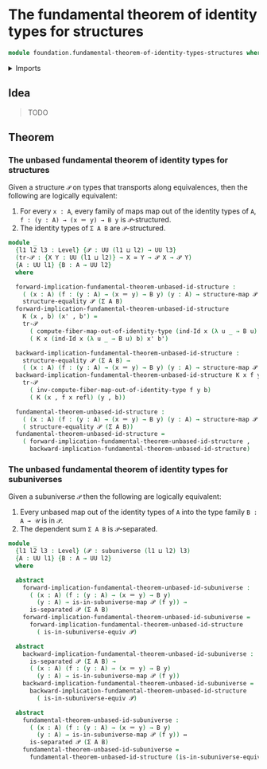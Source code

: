 # The fundamental theorem of identity types for structures

```agda
module foundation.fundamental-theorem-of-identity-types-structures where
```

<details><summary>Imports</summary>

```agda
open import foundation.dependent-pair-types
open import foundation.identity-types
open import foundation.logical-equivalences
open import foundation.maps-in-subuniverses
open import foundation.separated-types-subuniverses
open import foundation.subuniverses
open import foundation.structure
open import foundation.universe-levels

open import foundation-core.contractible-types
open import foundation-core.equivalences
open import foundation-core.families-of-equivalences
open import foundation-core.fibers-of-maps
open import foundation-core.function-types
open import foundation-core.functoriality-dependent-pair-types
open import foundation-core.homotopies
open import foundation-core.retractions
open import foundation-core.retracts-of-types
open import foundation-core.sections
open import foundation-core.torsorial-type-families
```

</details>

## Idea

> TODO

## Theorem

### The unbased fundamental theorem of identity types for structures

Given a structure `𝒫` on types that transports along equivalences, then the
following are logically equivalent:

1. For every `x : A`, every family of maps map out of the identity types of `A`,
   `f : (y : A) → (x ＝ y) → B y` is `𝒫`-structured.
2. The identity types of `Σ A B` are `𝒫`-structured.

```agda
module _
  {l1 l2 l3 : Level} {𝒫 : UU (l1 ⊔ l2) → UU l3}
  (tr-𝒫 : {X Y : UU (l1 ⊔ l2)} → X ≃ Y → 𝒫 X → 𝒫 Y)
  {A : UU l1} {B : A → UU l2}
  where

  forward-implication-fundamental-theorem-unbased-id-structure :
    ( (x : A) (f : (y : A) → (x ＝ y) → B y) (y : A) → structure-map 𝒫 (f y)) →
    structure-equality 𝒫 (Σ A B)
  forward-implication-fundamental-theorem-unbased-id-structure
    K (x , b) (x' , b') =
    tr-𝒫
      ( compute-fiber-map-out-of-identity-type (ind-Id x (λ u _ → B u) b) x' b')
      ( K x (ind-Id x (λ u _ → B u) b) x' b')

  backward-implication-fundamental-theorem-unbased-id-structure :
    structure-equality 𝒫 (Σ A B) →
    ( (x : A) (f : (y : A) → (x ＝ y) → B y) (y : A) → structure-map 𝒫 (f y))
  backward-implication-fundamental-theorem-unbased-id-structure K x f y b =
    tr-𝒫
      ( inv-compute-fiber-map-out-of-identity-type f y b)
      ( K (x , f x refl) (y , b))

  fundamental-theorem-unbased-id-structure :
    ( (x : A) (f : (y : A) → (x ＝ y) → B y) (y : A) → structure-map 𝒫 (f y)) ↔
    ( structure-equality 𝒫 (Σ A B))
  fundamental-theorem-unbased-id-structure =
    ( forward-implication-fundamental-theorem-unbased-id-structure ,
      backward-implication-fundamental-theorem-unbased-id-structure)
```

### The unbased fundamental theorem of identity types for subuniverses

Given a subuniverse `𝒫` then the following are logically equivalent:

1. Every unbased map out of the identity types of `A` into the type family
   `B : A → 𝒰` is in `𝒫`.
2. The dependent sum `Σ A B` is `𝒫`-separated.

```agda
module _
  {l1 l2 l3 : Level} (𝒫 : subuniverse (l1 ⊔ l2) l3)
  {A : UU l1} {B : A → UU l2}
  where

  abstract
    forward-implication-fundamental-theorem-unbased-id-subuniverse :
      ( (x : A) (f : (y : A) → (x ＝ y) → B y)
        (y : A) → is-in-subuniverse-map 𝒫 (f y)) →
      is-separated 𝒫 (Σ A B)
    forward-implication-fundamental-theorem-unbased-id-subuniverse =
      forward-implication-fundamental-theorem-unbased-id-structure
        ( is-in-subuniverse-equiv 𝒫)

  abstract
    backward-implication-fundamental-theorem-unbased-id-subuniverse :
      is-separated 𝒫 (Σ A B) →
      ( (x : A) (f : (y : A) → (x ＝ y) → B y)
        (y : A) → is-in-subuniverse-map 𝒫 (f y))
    backward-implication-fundamental-theorem-unbased-id-subuniverse =
      backward-implication-fundamental-theorem-unbased-id-structure
        ( is-in-subuniverse-equiv 𝒫)

  abstract
    fundamental-theorem-unbased-id-subuniverse :
      ( (x : A) (f : (y : A) → (x ＝ y) → B y)
        (y : A) → is-in-subuniverse-map 𝒫 (f y)) ↔
      is-separated 𝒫 (Σ A B)
    fundamental-theorem-unbased-id-subuniverse =
      fundamental-theorem-unbased-id-structure (is-in-subuniverse-equiv 𝒫)
```

